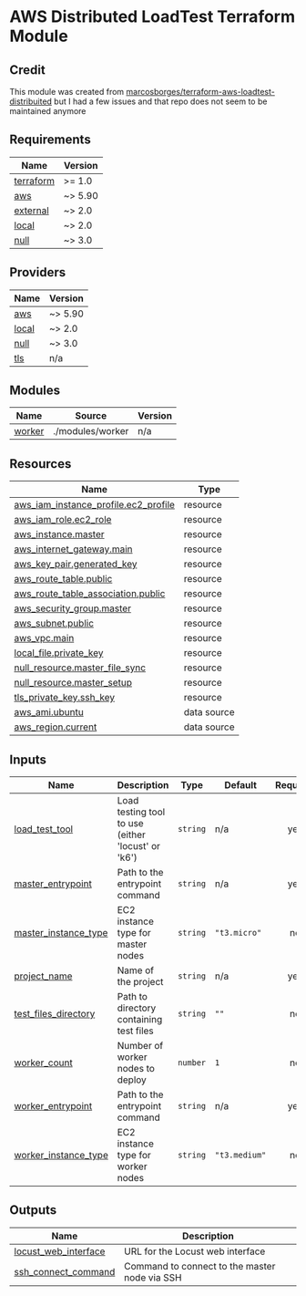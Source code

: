 # AWS Distributed LoadTest Terraform Module

## Credit 
This module was created from [marcosborges/terraform-aws-loadtest-distribuited](marcosborges/terraform-aws-loadtest-distribuited) but I had a few issues and that repo does not 
seem to be maintained anymore 


<!-- BEGIN_TF_DOCS -->
## Requirements

| Name | Version |
|------|---------|
| <a name="requirement_terraform"></a> [terraform](#requirement\_terraform) | >= 1.0 |
| <a name="requirement_aws"></a> [aws](#requirement\_aws) | ~> 5.90 |
| <a name="requirement_external"></a> [external](#requirement\_external) | ~> 2.0 |
| <a name="requirement_local"></a> [local](#requirement\_local) | ~> 2.0 |
| <a name="requirement_null"></a> [null](#requirement\_null) | ~> 3.0 |

## Providers

| Name | Version |
|------|---------|
| <a name="provider_aws"></a> [aws](#provider\_aws) | ~> 5.90 |
| <a name="provider_local"></a> [local](#provider\_local) | ~> 2.0 |
| <a name="provider_null"></a> [null](#provider\_null) | ~> 3.0 |
| <a name="provider_tls"></a> [tls](#provider\_tls) | n/a |

## Modules

| Name | Source | Version |
|------|--------|---------|
| <a name="module_worker"></a> [worker](#module\_worker) | ./modules/worker | n/a |

## Resources

| Name | Type |
|------|------|
| [aws_iam_instance_profile.ec2_profile](https://registry.terraform.io/providers/hashicorp/aws/latest/docs/resources/iam_instance_profile) | resource |
| [aws_iam_role.ec2_role](https://registry.terraform.io/providers/hashicorp/aws/latest/docs/resources/iam_role) | resource |
| [aws_instance.master](https://registry.terraform.io/providers/hashicorp/aws/latest/docs/resources/instance) | resource |
| [aws_internet_gateway.main](https://registry.terraform.io/providers/hashicorp/aws/latest/docs/resources/internet_gateway) | resource |
| [aws_key_pair.generated_key](https://registry.terraform.io/providers/hashicorp/aws/latest/docs/resources/key_pair) | resource |
| [aws_route_table.public](https://registry.terraform.io/providers/hashicorp/aws/latest/docs/resources/route_table) | resource |
| [aws_route_table_association.public](https://registry.terraform.io/providers/hashicorp/aws/latest/docs/resources/route_table_association) | resource |
| [aws_security_group.master](https://registry.terraform.io/providers/hashicorp/aws/latest/docs/resources/security_group) | resource |
| [aws_subnet.public](https://registry.terraform.io/providers/hashicorp/aws/latest/docs/resources/subnet) | resource |
| [aws_vpc.main](https://registry.terraform.io/providers/hashicorp/aws/latest/docs/resources/vpc) | resource |
| [local_file.private_key](https://registry.terraform.io/providers/hashicorp/local/latest/docs/resources/file) | resource |
| [null_resource.master_file_sync](https://registry.terraform.io/providers/hashicorp/null/latest/docs/resources/resource) | resource |
| [null_resource.master_setup](https://registry.terraform.io/providers/hashicorp/null/latest/docs/resources/resource) | resource |
| [tls_private_key.ssh_key](https://registry.terraform.io/providers/hashicorp/tls/latest/docs/resources/private_key) | resource |
| [aws_ami.ubuntu](https://registry.terraform.io/providers/hashicorp/aws/latest/docs/data-sources/ami) | data source |
| [aws_region.current](https://registry.terraform.io/providers/hashicorp/aws/latest/docs/data-sources/region) | data source |

## Inputs

| Name | Description | Type | Default | Required |
|------|-------------|------|---------|:--------:|
| <a name="input_load_test_tool"></a> [load\_test\_tool](#input\_load\_test\_tool) | Load testing tool to use (either 'locust' or 'k6') | `string` | n/a | yes |
| <a name="input_master_entrypoint"></a> [master\_entrypoint](#input\_master\_entrypoint) | Path to the entrypoint command | `string` | n/a | yes |
| <a name="input_master_instance_type"></a> [master\_instance\_type](#input\_master\_instance\_type) | EC2 instance type for master nodes | `string` | `"t3.micro"` | no |
| <a name="input_project_name"></a> [project\_name](#input\_project\_name) | Name of the project | `string` | n/a | yes |
| <a name="input_test_files_directory"></a> [test\_files\_directory](#input\_test\_files\_directory) | Path to directory containing test files | `string` | `""` | no |
| <a name="input_worker_count"></a> [worker\_count](#input\_worker\_count) | Number of worker nodes to deploy | `number` | `1` | no |
| <a name="input_worker_entrypoint"></a> [worker\_entrypoint](#input\_worker\_entrypoint) | Path to the entrypoint command | `string` | n/a | yes |
| <a name="input_worker_instance_type"></a> [worker\_instance\_type](#input\_worker\_instance\_type) | EC2 instance type for worker nodes | `string` | `"t3.medium"` | no |

## Outputs

| Name | Description |
|------|-------------|
| <a name="output_locust_web_interface"></a> [locust\_web\_interface](#output\_locust\_web\_interface) | URL for the Locust web interface |
| <a name="output_ssh_connect_command"></a> [ssh\_connect\_command](#output\_ssh\_connect\_command) | Command to connect to the master node via SSH |
<!-- END_TF_DOCS -->
